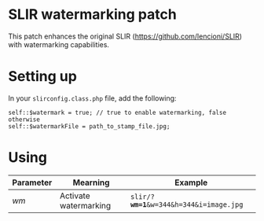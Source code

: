 # SLIR watermarking patch
This patch enhances the original SLIR (https://github.com/lencioni/SLIR) with watermarking capabilities.

# Setting up
In your `slirconfig.class.php` file, add the following:

    self::$watermark = true; // true to enable watermarking, false otherwise
    self::$watermarkFile = path_to_stamp_file.jpg;


# Using
<table>
  <thead>
    <tr>
      <th>Parameter</th>
      <th>Mearning</th>
      <th>Example</th>
    </tr>
  </thead>
  <tbody>
    <tr>
      <td><var>wm</var></td>
      <td>Activate watermarking</td>
      <td><code>slir/?<strong>wm=1</strong>&w=344&h=344&i=image.jpg</code></td>
    </tr>
  </tbody>
</table>
